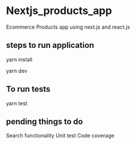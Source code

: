 # Nextjs_products_app
Ecommerce Products app using next.js and react.js

## steps to run application

yarn install

yarn dev

## To run tests

yarn test


## pending things to do 
Search functionality
Unit test Code coverage 
